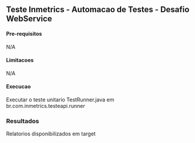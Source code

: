## Teste Inmetrics - Automacao de Testes - Desafio WebService  

#### Pre-requisitos  
N/A   
#### Limitacoes  
N/A   
#### Execucao   
Executar o teste unitario TestRunner.java em br.com.inmetrics.testeapi.runner   
### Resultados    
Relatorios disponibilizados em target  